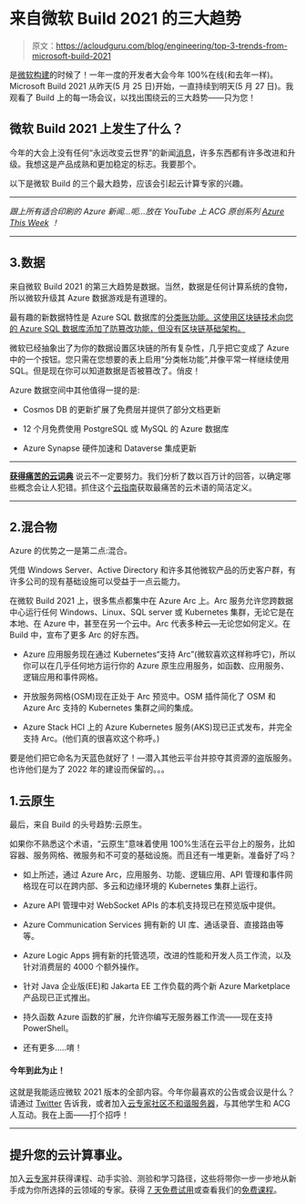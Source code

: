 # 来自微软 Build 2021 的三大趋势

> 原文：<https://acloudguru.com/blog/engineering/top-3-trends-from-microsoft-build-2021>

是[微软构建](https://mybuild.microsoft.com/)的时候了！一年一度的开发者大会今年 100%在线(和去年一样)。Microsoft Build 2021 从昨天(5 月 25 日)开始，一直持续到明天(5 月 27 日)。我观看了 Build 上的每一场会议，以找出围绕云的三大趋势——只为您！

## 微软 Build 2021 上发生了什么？

今年的大会上没有任何“永远改变云世界”的新闻[消息](https://news.microsoft.com/build-2021-book-of-news/)，许多东西都有许多改进和升级。我想这是产品成熟和更加稳定的标志。我要那个。

以下是微软 Build 的三个最大趋势，应该会引起云计算专家的兴趣。

* * *

*跟上所有适合印刷的 Azure 新闻…呃…放在 YouTube 上 ACG 原创系列 [Azure This Week](https://acloud.guru/series/azure-this-week) ！*

* * *

## 3.数据

来自微软 Build 2021 的第三大趋势是数据。当然，数据是任何计算系统的食物，所以微软升级其 Azure 数据游戏是有道理的。

最有趣的新数据特性是 Azure SQL 数据库的[分类账功能。这使用区块链技术向您的 Azure SQL 数据库添加了防篡改功能，但没有区块链基础架构。](https://techcommunity.microsoft.com/t5/azure-sql/announcing-azure-sql-database-ledger/ba-p/2200401)

微软已经抽象出了为你的数据设置区块链的所有复杂性，几乎把它变成了 Azure 中的一个按钮。您只需在您想要的表上启用“分类帐功能”,并像平常一样继续使用 SQL。但是现在你可以知道数据是否被篡改了。俏皮！

Azure 数据空间中其他值得一提的是:

*   Cosmos DB 的更新扩展了免费层并提供了部分文档更新

*   12 个月免费使用 PostgreSQL 或 MySQL 的 Azure 数据库

*   Azure Synapse 硬件加速和 Dataverse 集成更新

* * *

[**获得痛苦的云词典**](https://get.acloudguru.com/cloud-dictionary-of-pain)
说云不一定要努力。我们分析了数以百万计的回答，以确定哪些概念会让人犯错。抓住这个[云指南](https://get.acloudguru.com/cloud-dictionary-of-pain)获取最痛苦的云术语的简洁定义。

* * *

## 2.混合物

Azure 的优势之一是第二点:混合。

凭借 Windows Server、Active Directory 和许多其他微软产品的历史客户群，有许多公司的现有基础设施可以受益于一点云能力。

在微软 Build 2021 上，很多焦点都集中在 Azure Arc 上。Arc 服务允许您跨数据中心运行任何 Windows、Linux、SQL server 或 Kubernetes 集群，无论它是在本地、在 Azure 中，甚至在另一个云中。Arc 代表多种云—无论您如何定义。在 Build 中，宣布了更多 Arc 的好东西。

*   Azure 应用服务现在通过 Kubernetes“支持 Arc”(微软喜欢这样称呼它)，所以你可以在几乎任何地方运行你的 Azure 原生应用服务，如函数、应用服务、逻辑应用和事件网格。

*   开放服务网格(OSM)现在正处于 Arc 预览中。OSM 插件简化了 OSM 和 Azure Arc 支持的 Kubernetes 集群之间的集成。

*   Azure Stack HCI 上的 Azure Kubernetes 服务(AKS)现已正式发布，并完全支持 Arc。(他们真的很喜欢这个称呼。)

要是他们把它命名为天蓝色就好了！—潜入其他云平台并掠夺其资源的盗版服务。也许他们是为了 2022 年的建设而保留的。。。

## 1.云原生

最后，来自 Build 的头号趋势:云原生。

如果你不熟悉这个术语，“云原生”意味着使用 100%生活在云平台上的服务，比如容器、服务网格、微服务和不可变的基础设施。而且还有一堆更新。准备好了吗？

*   如上所述，通过 Azure Arc，应用服务、功能、逻辑应用、API 管理和事件网格现在可以在跨内部、多云和边缘环境的 Kubernetes 集群上运行。

*   Azure API 管理中对 WebSocket APIs 的本机支持现已在预览版中提供。

*   Azure Communication Services 拥有新的 UI 库、通话录音、直接路由等等。

*   Azure Logic Apps 拥有新的托管选项，改进的性能和开发人员工作流，以及针对消费层的 4000 个额外操作。

*   针对 Java 企业版(EE)和 Jakarta EE 工作负载的两个新 Azure Marketplace 产品现已正式推出。

*   持久函数 Azure 函数的扩展，允许你编写无服务器工作流——现在支持 PowerShell。

*   还有更多…..唷！

#### 今年到此为止！

这就是我能适应微软 2021 版本的全部内容。今年你最喜欢的公告或会议是什么？请通过 [Twitter](https://twitter.com/larsklint) 告诉我，或者加入[云专家社区不和谐服务器](https://discord.com/invite/NwfDnNj54T)，与其他学生和 ACG 人互动。我在上面——打个招呼！

* * *

## **提升您的云计算事业。**

加入[云专家](https://acloudguru.com/pricing)并获得课程、动手实验、测验和学习路径，这些将带你一步一步地从新手成为你所选择的云领域的专家。获得 [7 天免费试用](https://acloudguru.com/pricing)或查看我们的[免费课程](https://acloudguru.com/blog/news/whats-free-at-acg-may-2021)。